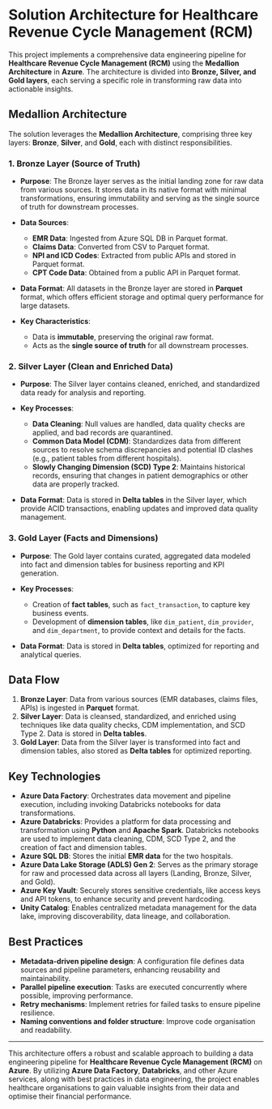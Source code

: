 # Solution Architecture for Healthcare Revenue Cycle Management (RCM)

This project implements a comprehensive data engineering pipeline for **Healthcare Revenue Cycle Management (RCM)** using the **Medallion Architecture** in **Azure**. The architecture is divided into **Bronze, Silver, and Gold layers**, each serving a specific role in transforming raw data into actionable insights.

## Medallion Architecture

The solution leverages the **Medallion Architecture**, comprising three key layers: **Bronze**, **Silver**, and **Gold**, each with distinct responsibilities.

### 1. Bronze Layer (Source of Truth)

- **Purpose**: The Bronze layer serves as the initial landing zone for raw data from various sources. It stores data in its native format with minimal transformations, ensuring immutability and serving as the single source of truth for downstream processes.
  
- **Data Sources**:
    - **EMR Data**: Ingested from Azure SQL DB in Parquet format.
    - **Claims Data**: Converted from CSV to Parquet format.
    - **NPI and ICD Codes**: Extracted from public APIs and stored in Parquet format.
    - **CPT Code Data**: Obtained from a public API in Parquet format.

- **Data Format**: All datasets in the Bronze layer are stored in **Parquet** format, which offers efficient storage and optimal query performance for large datasets.

- **Key Characteristics**:
    - Data is **immutable**, preserving the original raw format.
    - Acts as the **single source of truth** for all downstream processes.

### 2. Silver Layer (Clean and Enriched Data)

- **Purpose**: The Silver layer contains cleaned, enriched, and standardized data ready for analysis and reporting.
  
- **Key Processes**:
    - **Data Cleaning**: Null values are handled, data quality checks are applied, and bad records are quarantined.
    - **Common Data Model (CDM)**: Standardizes data from different sources to resolve schema discrepancies and potential ID clashes (e.g., patient tables from different hospitals).
    - **Slowly Changing Dimension (SCD) Type 2**: Maintains historical records, ensuring that changes in patient demographics or other data are properly tracked.

- **Data Format**: Data is stored in **Delta tables** in the Silver layer, which provide ACID transactions, enabling updates and improved data quality management.

### 3. Gold Layer (Facts and Dimensions)

- **Purpose**: The Gold layer contains curated, aggregated data modeled into fact and dimension tables for business reporting and KPI generation.

- **Key Processes**:
    - Creation of **fact tables**, such as `fact_transaction`, to capture key business events.
    - Development of **dimension tables**, like `dim_patient`, `dim_provider`, and `dim_department`, to provide context and details for the facts.

- **Data Format**: Data is stored in **Delta tables**, optimized for reporting and analytical queries.

## Data Flow

1. **Bronze Layer**: Data from various sources (EMR databases, claims files, APIs) is ingested in **Parquet** format.
2. **Silver Layer**: Data is cleansed, standardized, and enriched using techniques like data quality checks, CDM implementation, and SCD Type 2. Data is stored in **Delta tables**.
3. **Gold Layer**: Data from the Silver layer is transformed into fact and dimension tables, also stored as **Delta tables** for optimized reporting.

## Key Technologies

- **Azure Data Factory**: Orchestrates data movement and pipeline execution, including invoking Databricks notebooks for data transformations.
- **Azure Databricks**: Provides a platform for data processing and transformation using **Python** and **Apache Spark**. Databricks notebooks are used to implement data cleaning, CDM, SCD Type 2, and the creation of fact and dimension tables.
- **Azure SQL DB**: Stores the initial **EMR data** for the two hospitals.
- **Azure Data Lake Storage (ADLS) Gen 2**: Serves as the primary storage for raw and processed data across all layers (Landing, Bronze, Silver, and Gold).
- **Azure Key Vault**: Securely stores sensitive credentials, like access keys and API tokens, to enhance security and prevent hardcoding.
- **Unity Catalog**: Enables centralized metadata management for the data lake, improving discoverability, data lineage, and collaboration.

## Best Practices

- **Metadata-driven pipeline design**: A configuration file defines data sources and pipeline parameters, enhancing reusability and maintainability.
- **Parallel pipeline execution**: Tasks are executed concurrently where possible, improving performance.
- **Retry mechanisms**: Implement retries for failed tasks to ensure pipeline resilience.
- **Naming conventions and folder structure**: Improve code organisation and readability.

---

This architecture offers a robust and scalable approach to building a data engineering pipeline for **Healthcare Revenue Cycle Management (RCM)** on **Azure**. By utilizing **Azure Data Factory**, **Databricks**, and other Azure services, along with best practices in data engineering, the project enables healthcare organisations to gain valuable insights from their data and optimise their financial performance.

